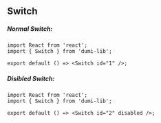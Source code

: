 ## Switch

##### Normal Switch:

```tsx
import React from 'react';
import { Switch } from 'dumi-lib';

export default () => <Switch id="1" />;
```

##### Disibled Switch:

```tsx
import React from 'react';
import { Switch } from 'dumi-lib';

export default () => <Switch id="2" disabled />;
```
